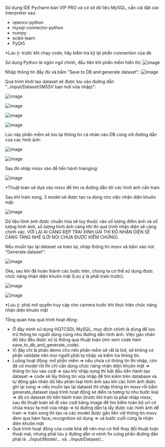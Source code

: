 Sử dụng IDE Pycharm bản VIP PRO và cơ sở dữ liệu MySQL, cần cài đặt các interpreter sau:
+ opencv-python
+ mysql-connector-python
+ numpy
+ scikit-learn
+ PyQt5

*Lưu ý: trước khi chạy code, hãy kiểm tra kỹ lại phần connection của db

Sử dụng Python là ngôn ngữ chính, đầu tiên khi phần mềm hiển thị:
![image](https://github.com/user-attachments/assets/630640e5-70b2-4f39-8bfc-856bd7867569)


Nhập thông tin đầy đủ và bấm "Save to DB and generate dataset":
![image](https://github.com/user-attachments/assets/99555918-1804-4798-afdf-615d77bc7f67)


Quá trình khởi tạo dataset sẽ được lưu vào đường dẫn "../input/Dataset/(MSSV bạn mới vừa nhập)":

![image](https://github.com/user-attachments/assets/dfdd04bd-371f-4b91-9c3e-c58c100bfb06)

![image](https://github.com/user-attachments/assets/46fdf497-b7a5-4c84-9fed-4095e30c53d4)

![image](https://github.com/user-attachments/assets/6d351d80-fe5b-453d-b747-4460770e2292)

![image](https://github.com/user-attachments/assets/2acb76a4-24f0-483f-b381-b2d431fd5161)


Lúc này phần mềm sẽ lưu lại thông tin cá nhân vào DB cùng với đường dẫn của các hình ảnh:

![image](https://github.com/user-attachments/assets/b1cf402d-a069-47d5-a38e-ceb3cbe2d4e5)

![image](https://github.com/user-attachments/assets/eac89d73-3dc2-4aab-a23d-27abdb3da205)

Sau đó nhập mssv vào để tiến hành trainging:

![image](https://github.com/user-attachments/assets/628a5b14-966a-419c-a45f-7b349e8cffc6)

*Thuật toán sẽ dựa vào mssv để tìm ra đường dẫn tới các hình ảnh cần train

Sau khi train xong, 3 model sẽ được tạo ra dùng cho việc nhận diện khuôn mặt:

![image](https://github.com/user-attachments/assets/877bb4d9-1b01-432f-bec9-8149073525b1)

Dữ liệu hình ảnh được chuẩn hóa sẽ tùy thuộc vào số lượng điểm ảnh và số lượng hình ảnh, số lượng hình ảnh càng lớn thì quá trình nhận diện sẽ càng chính xác. VỚI LẠI AI CÀNG ĐẸP TRAI XINH GÁI THÌ ĐỘ NHẬN DIỆN SẼ CÀNG TĂNG NHÉ (LỜI NÓI CHƯA ĐƯỢC KIỂM CHỨNG).

Nếu muốn tạo lại dataset và train lại, nhập thông tin mssv và bấm vào nút "Generate dataset":

![image](https://github.com/user-attachments/assets/7e413d03-b2bf-4616-9fdb-a96bd6f28913)

Oke, sau khi đã hoàn thành các bước trên, chúng ta có thể sử dụng được chức năng nhận diện khuôn mặt (Lưu ý là phải train trước):

![image](https://github.com/user-attachments/assets/08a9e766-174a-4591-aded-521c32561acb)

![image](https://github.com/user-attachments/assets/405d4ace-a206-4992-9733-997f09161241)

*Lưu ý: phải mở quyền truy cập cho camera trước khi thực hiện chức năng nhận diện khuôn mặt

Tổng quan hóa quá trình hoạt động:
+ Ở đây mình sử dụng HQTCSDL MySQL, mục đích chính là dùng để lưu trữ thông tin người dùng cũng như đường dẫn hình ảnh. Việc gán nhãn dữ liệu đều được xử lý thông qua thuật toán (mn xem code hàm save_to_db_and_generate_code).
+ Vì đây chỉ là phần demo cho nên phần mềm sẽ rất là lỏd, sẽ không có phần validate nên mọi người phải tự nhập và kiểm tra thông tin.
+ Luồng hoạt động: mở phần mềm => nếu chưa có thông tin thì nhập, còn đã có model rồi thì chỉ cần dùng chức năng nhận diện khuôn mặt => thông tin lưu vào csdl => sau khi nhập xong thì bắt đầu tiến hành tạo dataset => code sẽ lấy thông tin vừa nhập để tìm kiếm trên database và tự động gán nhãn dữ liệu phân loại hình ảnh sau khi các hình ảnh được ghi lại xong => nếu muốn tạo lại dataset thì nhập thông tin mssv rồi bấm generate_dataset (quá trình hoạt động sẽ diễn ra tương tự như bước kia) => đã có dataset thì tiến hành train (trước khi train ta phải nhập mssv, sau đó thuật toán sẽ đi vào csdl bảng image để tìm kiếm toàn bộ url có chứa mssv ta mới vừa nhập => từ đường dẫn ta lấy được các hình ảnh để train => train xong thì tạo ra các model được gắn liền với thông tin mssv đem qua hàm face_recognition sử dụng => và bước cuối cùng là nhận diện khuôn mặt
+ Quá trình hoạt động của code khá dễ nên mọi có thể thay đổi thuật toán thoải mái, nhưng phải lưu ý đường dẫn vì mình fix cứng phần đường dẫn phải là ../input/Model/... và ../input/Dataset/...



